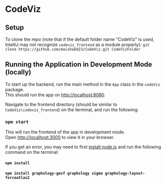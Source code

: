 # CodeViz

## Setup

To clone the repo (note that if the default folder name "CodeViz" is used, IntelliJ may not recognize `codeviz_frontend` as a module properly):
```git clone https://github.com/maishabd23/CodeViz.git CodeVizFolder```

## Running the Application in Development Mode (locally)

To start up the backend, run the main method in the `App` class in the `codeViz` package.\
This should run the app on [http://localhost:8080](http://localhost:8080).

Navigate to the frontend directory (should be similar to `CodeViz\codeviz_frontend`) on the terminal, and run the following:

### `npm start`

This will run the frontend of the app in development mode.\
Open [http://localhost:3000](http://localhost:3000) to view it in your browser.

If you get an error, you may need to first [install node.js](https://nodejs.org/en/download) and run the following command on the terminal:

#### `npm install`
#### `npm install graphology-gexf graphology sigma graphology-layout-forceatlas2`

